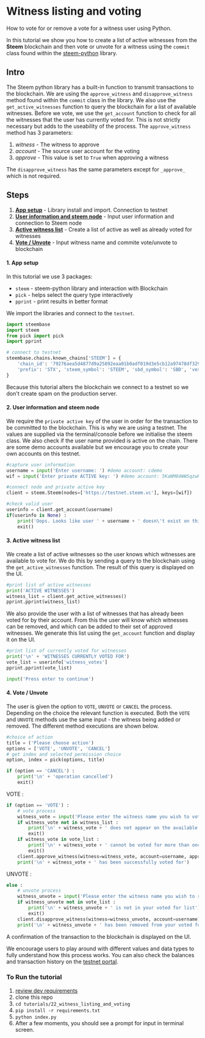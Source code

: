 # Witness listing and voting

How to vote for or remove a vote for a witness user using Python.

In this tutorial we show you how to create a list of active witnesses from the **Steem** blockchain and then vote or unvote for a witness using the `commit` class found within the [steem-python](https://github.com/steemit/steem-python) library.

## Intro

The Steem python library has a built-in function to transmit transactions to the blockchain. We are using the `approve_witness` and `disapprove_witness` method found within the `commit` class in the library. We also use the `get_active_witnesses` function to query the blockchain for a list of available witnesses. Before we vote, we use the `get_account` function to check for all the witnesses that the user has currently voted for. This is not strictly necessary but adds to the useability of the process. The `approve_witness` method has 3 parameters:

1.  _witness_ - The witness to approve
1.  _account_ - The source user account for the voting
1.  _approve_ - This value is set to `True` when approving a witness

The `disapprove_witness` has the same parameters except for `_approve_` which is not required.

## Steps

1.  [**App setup**](#setup) - Library install and import. Connection to testnet
1.  [**User information and steem node**](#userinfo) - Input user information and connection to Steem node
1.  [**Active witness list**](#list) - Create a list of active as well as already voted for witnesses
1.  [**Vote / Unvote**](#commit) - Input witness name and commite vote/unvote to blockchain

#### 1. App setup <a name="setup"></a>

In this tutorial we use 3 packages:

- `steem` - steem-python library and interaction with Blockchain
- `pick` - helps select the query type interactively
- `pprint` - print results in better format

We import the libraries and connect to the `testnet`.

```python
import steembase
import steem
from pick import pick
import pprint

# connect to testnet
steembase.chains.known_chains['STEEM'] = {
    'chain_id': '79276aea5d4877d9a25892eaa01b0adf019d3e5cb12a97478df3298ccdd01673',
    'prefix': 'STX', 'steem_symbol': 'STEEM', 'sbd_symbol': 'SBD', 'vests_symbol': 'VESTS'
}
```

Because this tutorial alters the blockchain we connect to a testnet so we don't create spam on the production server.

#### 2. User information and steem node <a name="userinfo"></a>

We require the `private active key` of the user in order for the transaction to be committed to the blockchain. This is why we are using a testnet. The values are supplied via the terminal/console before we initialise the steem class. We also check if the user name provided is active on the chain. There are some demo accounts available but we encourage you to create your own accounts on this testnet.

```python
#capture user information
username = input('Enter username: ') #demo account: cdemo
wif = input('Enter private ACTIVE key: ') #demo account: 5KaNM84WWSqzwKzY82fXPaUW43idbLnPqf5SfjGxLfw6eV2kAP3

#connect node and private active key
client = steem.Steem(nodes=['https://testnet.steem.vc'], keys=[wif])

#check valid user
userinfo = client.get_account(username)
if(userinfo is None) :
    print('Oops. Looks like user ' + username + ' doesn\'t exist on this chain!')
    exit()
```

#### 3. Active witness list <a name="list"></a>

We create a list of active witnesses so the user knows which witnesses are available to vote for. We do this by sending a query to the blockchain using the `get_active_witnesses` function. The result of this query is displayed on the UI.

```python
#print list of active witnesses
print('ACTIVE WITNESSES')
witness_list = client.get_active_witnesses()
pprint.pprint(witness_list)
```

We also provide the user with a list of witnesses that has already been voted for by their account. From this the user will know which witnesses can be removed, and which can be added to their set of approved witnesses. We generate this list using the `get_account` function and display it on the UI.

```python
#print list of currently voted for witnesses
print('\n' + 'WITNESSES CURRENTLY VOTED FOR')
vote_list = userinfo['witness_votes']
pprint.pprint(vote_list)

input('Press enter to continue')
```

#### 4. Vote / Unvote <a name="commit"></a>

The user is given the option to `VOTE`, `UNVOTE` or `CANCEL` the process. Depending on the choice the relevant function is executed. Both the `VOTE` and `UNVOTE` methods use the same input - the witness being added or removed. The different method executions are shown below.

```python
#choice of action
title = ('Please choose action')
options = ['VOTE', 'UNVOTE', 'CANCEL']
# get index and selected permission choice
option, index = pick(options, title)

if (option == 'CANCEL') :
    print('\n' + 'operation cancelled')
    exit()
```

VOTE :

```python
if (option == 'VOTE') :
    # vote process
    witness_vote = input('Please enter the witness name you wish to vote for: ')
    if witness_vote not in witness_list :
        print('\n' + witness_vote + ' does not appear on the available witness list')
        exit()
    if witness_vote in vote_list :
        print('\n' + witness_vote + ' cannot be voted for more than once')
        exit()
    client.approve_witness(witness=witness_vote, account=username, approve=True)
    print('\n' + witness_vote + ' has been successfully voted for')
```

UNVOTE :

```python
else :
    # unvote process
    witness_unvote = input('Please enter the witness name you wish to remove the vote from: ')
    if witness_unvote not in vote_list :
        print('\n' + witness_unvote + ' is not in your voted for list')
        exit()
    client.disapprove_witness(witness=witness_unvote, account=username)
    print('\n' + witness_unvote + ' has been removed from your voted for list')
```

A confirmation of the transaction to the blockchain is displayed on the UI.

We encourage users to play around with different values and data types to fully understand how this process works. You can also check the balances and transaction history on the [testnet portal](http://condenser.steem.vc/).

### To Run the tutorial

1.  [review dev requirements](https://github.com/steemit/devportal-tutorials-py/tree/master/tutorials/00_getting_started#dev-requirements)
1.  clone this repo
1.  `cd tutorials/22_witness_listing_and_voting`
1.  `pip install -r requirements.txt`
1.  `python index.py`
1.  After a few moments, you should see a prompt for input in terminal screen.